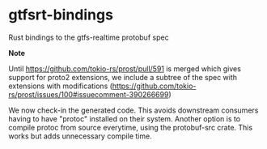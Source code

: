 # gtfsrt-bindings

Rust bindings to the gtfs-realtime protobuf spec

**Note**

Until https://github.com/tokio-rs/prost/pull/591 is merged which gives support for proto2 extensions, we include a subtree of the spec with extensions with modifications (https://github.com/tokio-rs/prost/issues/100#issuecomment-390266699)

We now check-in the generated code. This avoids downstream consumers having to have "protoc" installed on their system. Another option is to compile protoc from source everytime, using the protobuf-src crate. This works but adds unnecessary compile time.